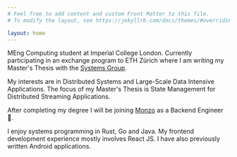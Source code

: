 ```yaml
---
# Feel free to add content and custom Front Matter to this file.
# To modify the layout, see https://jekyllrb.com/docs/themes/#overriding-theme-defaults

layout: home
---
```


MEng Computing student at Imperial College London.
Currently participating in an exchange program to ETH Zürich
where I am writing my Master's Thesis with the [Systems Group](https://www.systems.ethz.ch/).

My interests are in Distributed Systems and Large-Scale Data Intensive Applications.
The focus of my Master's Thesis is State Management for Distributed Streaming Applications.

After completing my degree I will be joining [Monzo](https://monzo.com/) as a Backend Engineer 🚀.

I enjoy systems programming in Rust, Go and Java.
My frontend development experience mostly involves React JS.
I have also previously written Android applications.